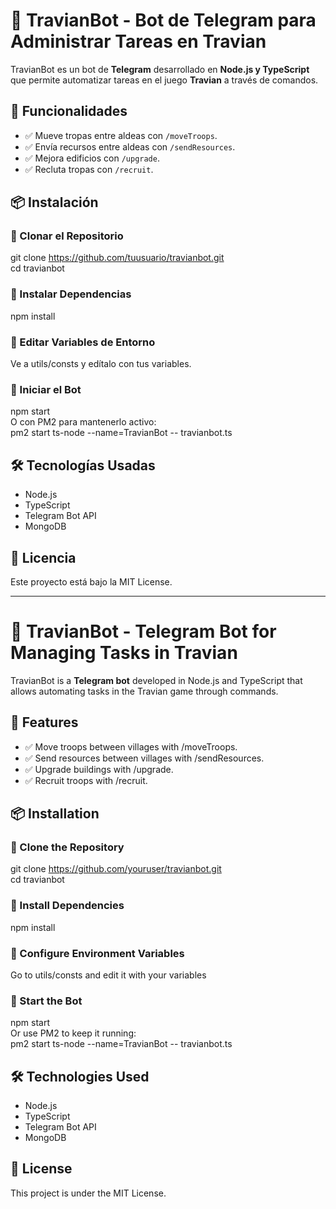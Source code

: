 # 🤖 TravianBot - Bot de Telegram para Administrar Tareas en Travian

TravianBot es un bot de **Telegram** desarrollado en **Node.js y TypeScript** que permite automatizar tareas en el juego **Travian** a través de comandos.

## 🚀 Funcionalidades

- ✅ Mueve tropas entre aldeas con `/moveTroops`.
- ✅ Envía recursos entre aldeas con `/sendResources`.
- ✅ Mejora edificios con `/upgrade`.
- ✅ Recluta tropas con `/recruit`.

## 📦 Instalación

### 🔹 Clonar el Repositorio

git clone https://github.com/tuusuario/travianbot.git<br>
cd travianbot

### 🔹 Instalar Dependencias

npm install

### 🔹 Editar Variables de Entorno

Ve a utils/consts y edítalo con tus variables.

### 🔹 Iniciar el Bot

npm start<br>
O con PM2 para mantenerlo activo:<br>
pm2 start ts-node --name=TravianBot -- travianbot.ts

## 🛠 Tecnologías Usadas

- Node.js
- TypeScript
- Telegram Bot API
- MongoDB

## 📜 Licencia

Este proyecto está bajo la MIT License.

---

# 🤖 TravianBot - Telegram Bot for Managing Tasks in Travian

TravianBot is a **Telegram bot** developed in Node.js and TypeScript that allows automating tasks in the Travian game through commands.

## 🚀 Features

- ✅ Move troops between villages with /moveTroops.
- ✅ Send resources between villages with /sendResources.
- ✅ Upgrade buildings with /upgrade.
- ✅ Recruit troops with /recruit.

## 📦 Installation

### 🔹 Clone the Repository

git clone https://github.com/youruser/travianbot.git<br>
cd travianbot

### 🔹 Install Dependencies

npm install

### 🔹 Configure Environment Variables

Go to utils/consts and edit it with your variables

### 🔹 Start the Bot

npm start<br>
Or use PM2 to keep it running:<br>
pm2 start ts-node --name=TravianBot -- travianbot.ts

## 🛠 Technologies Used

- Node.js
- TypeScript
- Telegram Bot API
- MongoDB

## 📜 License

This project is under the MIT License.
